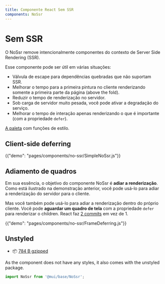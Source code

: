 ```yaml
---
title: Componente React Sem SSR
components: NoSsr
---
```


# Sem SSR

<p class="description">O NoSsr remove intencionalmente componentes do contexto de Server Side Rendering (SSR).</p>

Esse componente pode ser útil em várias situações:

- Válvula de escape para dependências quebradas que não suportam SSR.
- Melhorar o tempo para a primeira pintura no cliente renderizando somente a primeira parte da página (above the fold).
- Reduzir o tempo de renderização no servidor.
- Sob carga de servidor muito pesada, você pode ativar a degradação do serviço.
- Melhorar o tempo de interação apenas renderizando o que é importante (com a propriedade `defer`).

[A paleta](/system/palette/) com funções de estilo.

## Client-side deferring

{{"demo": "pages/components/no-ssr/SimpleNoSsr.js"}}

## Adiamento de quadros

Em sua essência, o objetivo do componente NoSsr é **adiar a renderização**. Como está ilustrado na demonstração anterior, você pode usá-lo para adiar a renderização do servidor para o cliente.

Mas você também pode usá-lo para adiar a renderização dentro do próprio cliente. Você pode **aguardar um quadro de tela** com a propriedade `defer` para renderizar o children. React faz [2 commits](https://pt-br.reactjs.org/docs/strict-mode.html#detecting-unexpected-side-effects) em vez de 1.

{{"demo": "pages/components/no-ssr/FrameDeferring.js"}}

## Unstyled

- 📦 [784 B gzipped](https://bundlephobia.com/result?p=@mui/base@latest)

As the component does not have any styles, it also comes with the unstyled package.

```js
import NoSsr from '@mui/base/NoSsr';
```
